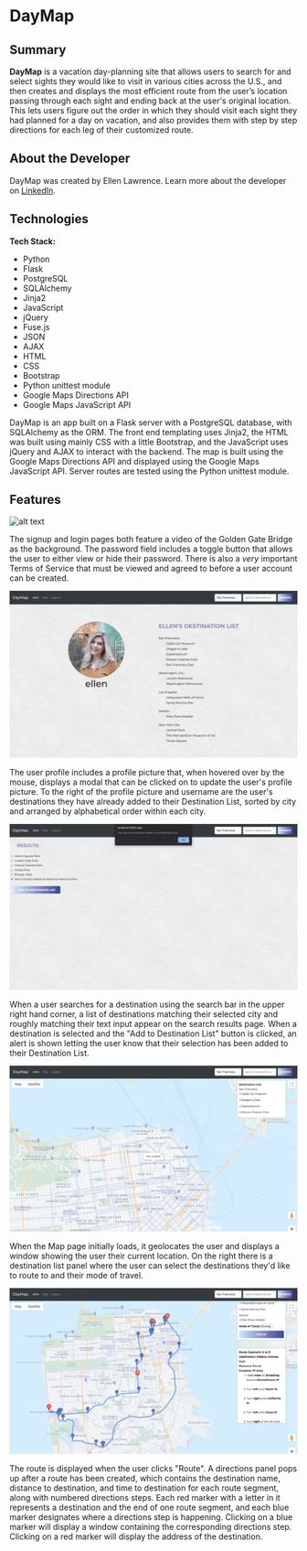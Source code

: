 # DayMap

## Summary

**DayMap** is a vacation day-planning site that allows users to search for and select sights they would like to visit in various cities across the U.S., and then creates and displays the most efficient route from the user’s location passing through each sight and ending back at the user's original location. This lets users figure out the order in which they should visit each sight they had planned for a day on vacation, and also provides them with step by step directions for each leg of their customized route.


## About the Developer

DayMap was created by Ellen Lawrence. Learn more about the developer on [LinkedIn](https://www.linkedin.com/in/ellen-lawrence-1a9837a9/).


## Technologies

**Tech Stack:**

- Python
- Flask
- PostgreSQL
- SQLAlchemy
- Jinja2
- JavaScript
- jQuery
- Fuse.js
- JSON
- AJAX
- HTML
- CSS
- Bootstrap
- Python unittest module
- Google Maps Directions API
- Google Maps JavaScript API

DayMap is an app built on a Flask server with a PostgreSQL database, with SQLAlchemy as the ORM. The front end templating uses Jinja2, the HTML was built using mainly CSS with a little Bootstrap, and the JavaScript uses jQuery and AJAX to interact with the backend. The map is built using the Google Maps Directions API and displayed using the Google Maps JavaScript API. Server routes are tested using the Python unittest module.


## Features

![alt text](https://github.com/ellenlawrence/DayMap/blob/master/static/images/signup-page.png "DayMap Signup")

The signup and login pages both feature a video of the Golden Gate Bridge as the background. The password field
includes a toggle button that allows the user to either view or hide their password. There is also a *very* 
important Terms of Service that must be viewed and agreed to before a user account can be created.


![alt text](https://github.com/ellenlawrence/DayMap/blob/master/static/images/prof-page.png "DayMap Profile Page")

The user profile includes a profile picture that, when hovered over by the mouse, displays a modal that can be
clicked on to update the user's profile picture. To the right of the profile picture and username are the user's
destinations they have already added to their Destination List, sorted by city and arranged by alphabetical order
within each city.


![alt text](https://github.com/ellenlawrence/DayMap/blob/master/static/images/dest-added.png "DayMap Destination Search and Addition")

When a user searches for a destination using the search bar in the upper right hand corner, a list of destinations 
matching their selected city and roughly matching their text input appear on the search results page. When a 
destination is selected and the "Add to Destination List" button is clicked, an alert is shown letting the user
know that their selection has been added to their Destination List.


![alt text](https://github.com/ellenlawrence/DayMap/blob/master/static/images/map-init.png "DayMap Map Init")

When the Map page initially loads, it geolocates the user and displays a window showing the user their current
location. On the right there is a destination list panel where the user can select the destinations they'd like
to route to and their mode of travel.


![alt text](https://github.com/ellenlawrence/DayMap/blob/master/static/images/route.png "DayMap Route")

The route is displayed when the user clicks "Route". A directions panel pops up after a route has been created, 
which contains the destination name, distance to destination, and time to destination for each route segment, along 
with numbered directions steps. Each red marker with a letter in it represents a destination and the end of one route 
segment, and each blue marker designates where a directions step is happening. Clicking on a blue marker will display 
a window containing the corresponding directions step. Clicking on a red marker will display the address of the 
destination.





















